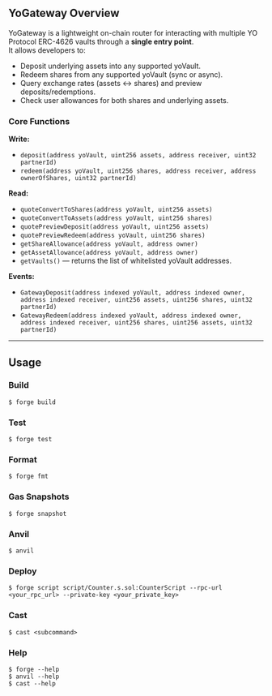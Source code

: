 ## YoGateway Overview

YoGateway is a lightweight on-chain router for interacting with multiple YO Protocol ERC-4626 vaults through a **single entry point**.  
It allows developers to:

- Deposit underlying assets into any supported yoVault.
- Redeem shares from any supported yoVault (sync or async).
- Query exchange rates (assets ↔ shares) and preview deposits/redemptions.
- Check user allowances for both shares and underlying assets.

### Core Functions

**Write:**
- `deposit(address yoVault, uint256 assets, address receiver, uint32 partnerId)`
- `redeem(address yoVault, uint256 shares, address receiver, address ownerOfShares, uint32 partnerId)`

**Read:**
- `quoteConvertToShares(address yoVault, uint256 assets)`
- `quoteConvertToAssets(address yoVault, uint256 shares)`
- `quotePreviewDeposit(address yoVault, uint256 assets)`
- `quotePreviewRedeem(address yoVault, uint256 shares)`
- `getShareAllowance(address yoVault, address owner)`
- `getAssetAllowance(address yoVault, address owner)`
- `getVaults()` — returns the list of whitelisted yoVault addresses.

**Events:**
- `GatewayDeposit(address indexed yoVault, address indexed owner, address indexed receiver, uint256 assets, uint256 shares, uint32 partnerId)`
- `GatewayRedeem(address indexed yoVault, address indexed owner, address indexed receiver, uint256 shares, uint256 assets, uint32 partnerId)`

---

## Usage

### Build

```shell
$ forge build
```

### Test

```shell
$ forge test
```

### Format

```shell
$ forge fmt
```

### Gas Snapshots

```shell
$ forge snapshot
```

### Anvil

```shell
$ anvil
```

### Deploy

```shell
$ forge script script/Counter.s.sol:CounterScript --rpc-url <your_rpc_url> --private-key <your_private_key>
```

### Cast

```shell
$ cast <subcommand>
```

### Help

```shell
$ forge --help
$ anvil --help
$ cast --help
```

